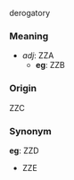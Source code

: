 derogatory
### Meaning
+ _adj_: ZZA
	+ __eg__: ZZB

### Origin

ZZC

### Synonym

__eg__: ZZD

+ ZZE


